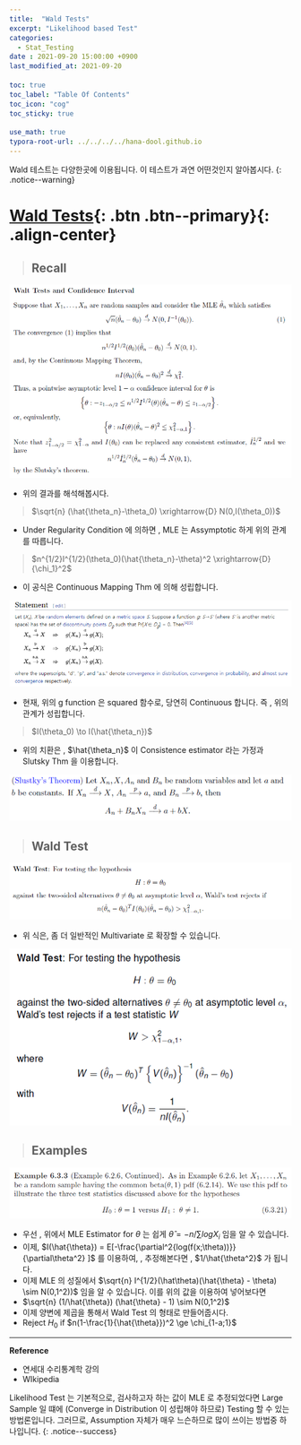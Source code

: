 ```yaml
---
title:  "Wald Tests"
excerpt: "Likelihood based Test"
categories:
  - Stat_Testing
date : 2021-09-20 15:00:00 +0900
last_modified_at: 2021-09-20

toc: true
toc_label: "Table Of Contents"
toc_icon: "cog"
toc_sticky: true

use_math: true
typora-root-url: ../../../../hana-dool.github.io
---
```


 Wald 테스트는 다양한곳에 이용됩니다. 이 테스트가 과연 어떤것인지 알아봅시다.
{: .notice--warning}

# [Wald Tests](#link){: .btn .btn--primary}{: .align-center}

> ## Recall

![png](/assets/images/Stat/59_1.png)

- 위의 결과를 해석해봅시다. 

> $\sqrt{n} (\hat{\theta_n}-\theta_0) \xrightarrow{D} N(0,I(\theta_0))$ 

- Under Regularity Condition 에 의하면 , MLE 는 Assymptotic 하게 위의 관계를 따릅니다. 

> $n^{1/2}I^{1/2}(\theta_0)(\hat{\theta_n}-\theta)^2 \xrightarrow{D}{\chi_1}^2$

-  이 공식은 Continuous Mapping Thm 에 의해 성립합니다. 

![png](/assets/images/Stat/59_2.png)

- 현재, 위의 g function 은 squared 함수로, 당연히 Continuous 합니다. 즉 , 위의 관계가 성립합니다.

> $I(\theta_0) \to I(\hat{\theta_n})$

- 위의 치환은 , $\hat{\theta_n}$ 이 Consistence estimator 라는 가정과 Slutsky Thm 을 이용합니다.

![png](/assets/images/Stat/59_5.png)

> ## Wald Test 

![png](/assets/images/Stat/59_3.png)

- 위 식은, 좀 더 일반적인 Multivariate 로 확장할 수 있습니다.

![png](/assets/images/Stat/59_4.png)

> ## Examples 

![png](/assets/images/Stat/59_6.png)

- 우선 , 위에서 MLE Estimator for $\theta$ 는 쉽게 $\hat{\theta} = -n/\sum logX_i$ 임을 알  수 있습니다.
- 이제, $I(\hat{\theta}) = E[-\frac{\partial^2{log(f(x;\theta))}}{\partial\theta^2} ]$ 를 이용하여, , 추정해본다면 , $1/\hat{\theta^2}$ 가 됩니다.
- 이제 MLE 의 성질에서 $\sqrt{n} I^{1/2}(\hat\theta)(\hat{\theta} - \theta) \sim N(0,1^2))$ 임을 알 수 있습니다. 이를 위의 값을 이용하여 넣어보다면 
- $\sqrt{n} (1/\hat{\theta}) (\hat{\theta} - 1) \sim N(0,1^2)$
- 이제 양변에 제곱을 통해서 Wald Test 의 형태로 만들어줍시다. 
- Reject $H_0$ if $n(1-\frac{1}{\hat{\theta}})^2 \ge \chi_{1-a;1}$

---

**Reference**

- 연세대 수리통계학 강의
- WIkipedia 

 Likelihood Test 는 기본적으로, 검사하고자 하는 값이 MLE 로 추정되었다면 Large Sample 일 떄에 (Converge in Distribution 이 성립해야 하므로) Testing 할 수 있는 방법론입니다. 그러므로, Assumption 자체가 매우 느슨하므로 많이 쓰이는 방법중 하나입니다.
{: .notice--success}

